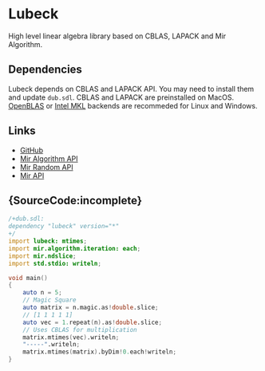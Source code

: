 # Lubeck

High level linear algebra library based on CBLAS, LAPACK and Mir Algorithm.

## Dependencies
Lubeck depends on CBLAS and LAPACK API. You may need to install them and update `dub.sdl`.
CBLAS and LAPACK are preinstalled on MacOS.
[OpenBLAS](http://www.openblas.net) or [Intel MKL](https://software.intel.com/en-us/mkl)
backends are recommeded for Linux and Windows.

## Links

 - [GitHub](https://github.com/kaleidicassociates/lubeck)
 - [Mir Algorithm API](http://mir-algorithm.libmir.org)
 - [Mir Random API](http://mir-random.libmir.org)
 - [Mir API](http://mir.libmir.org)

## {SourceCode:incomplete}

```d
/+dub.sdl:
dependency "lubeck" version="*"
+/
import lubeck: mtimes;
import mir.algorithm.iteration: each;
import mir.ndslice;
import std.stdio: writeln;

void main()
{
    auto n = 5;
    // Magic Square
    auto matrix = n.magic.as!double.slice;
    // [1 1 1 1 1]
    auto vec = 1.repeat(n).as!double.slice;
    // Uses CBLAS for multiplication
    matrix.mtimes(vec).writeln;
    "-----".writeln;
    matrix.mtimes(matrix).byDim!0.each!writeln;
}
```

